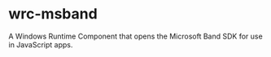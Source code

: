 # wrc-msband
A Windows Runtime Component that opens the Microsoft Band SDK for use in JavaScript apps.

